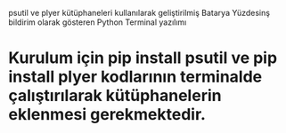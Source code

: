 
psutil ve plyer kütüphaneleri kullanılarak geliştirilmiş Batarya Yüzdesinş bildirim olarak gösteren Python Terminal yazılımı
# Kurulum için pip install psutil ve pip install plyer kodlarının terminalde çalıştırılarak kütüphanelerin eklenmesi gerekmektedir.

